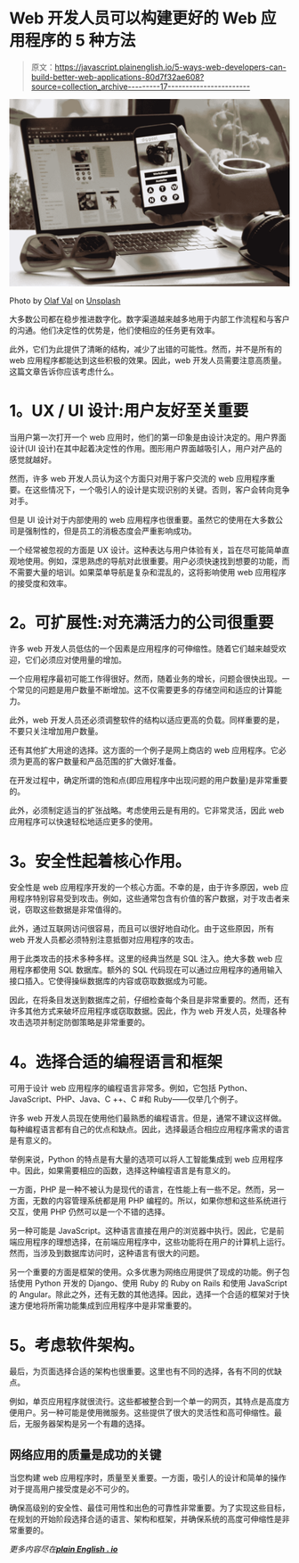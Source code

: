 # Web 开发人员可以构建更好的 Web 应用程序的 5 种方法

> 原文：<https://javascript.plainenglish.io/5-ways-web-developers-can-build-better-web-applications-80d7f32ae608?source=collection_archive---------17----------------------->

![](img/4c1fc93f7022d3454f9903a367665548.png)

Photo by [Olaf Val](https://unsplash.com/@olafval?utm_source=medium&utm_medium=referral) on [Unsplash](https://unsplash.com?utm_source=medium&utm_medium=referral)

大多数公司都在稳步推进数字化。数字渠道越来越多地用于内部工作流程和与客户的沟通。他们决定性的优势是，他们使相应的任务更有效率。

此外，它们为此提供了清晰的结构，减少了出错的可能性。然而，并不是所有的 web 应用程序都能达到这些积极的效果。因此，web 开发人员需要注意高质量。这篇文章告诉你应该考虑什么。

# **1。UX / UI 设计:用户友好至关重要**

当用户第一次打开一个 web 应用时，他们的第一印象是由设计决定的。用户界面设计(UI 设计)在其中起着决定性的作用。图形用户界面越吸引人，用户对产品的感觉就越好。

然而，许多 web 开发人员认为这个方面只对用于客户交流的 web 应用程序重要。在这些情况下，一个吸引人的设计是实现识别的关键。否则，客户会转向竞争对手。

但是 UI 设计对于内部使用的 web 应用程序也很重要。虽然它的使用在大多数公司是强制性的，但是员工的消极态度会严重影响成功。

一个经常被忽视的方面是 UX 设计。这种表达与用户体验有关，旨在尽可能简单直观地使用。例如，深思熟虑的导航对此很重要。用户必须快速找到想要的功能，而不需要大量的培训。如果菜单导航是复杂和混乱的，这将影响使用 web 应用程序的接受度和效率。

# **2。可扩展性:对充满活力的公司很重要**

许多 web 开发人员低估的一个因素是应用程序的可伸缩性。随着它们越来越受欢迎，它们必须应对使用量的增加。

一个应用程序最初可能工作得很好。然而，随着业务的增长，问题会很快出现。一个常见的问题是用户数量不断增加。这不仅需要更多的存储空间和适应的计算能力。

此外，web 开发人员还必须调整软件的结构以适应更高的负载。同样重要的是，不要只关注增加用户数量。

还有其他扩大用途的选择。这方面的一个例子是网上商店的 web 应用程序。它必须为更高的客户数量和产品范围的扩大做好准备。

在开发过程中，确定所谓的饱和点(即应用程序中出现问题的用户数量)是非常重要的。

此外，必须制定适当的扩张战略。考虑使用云是有用的。它非常灵活，因此 web 应用程序可以快速轻松地适应更多的使用。

# **3。安全性起着核心作用。**

安全性是 web 应用程序开发的一个核心方面。不幸的是，由于许多原因，web 应用程序特别容易受到攻击。例如，这些通常包含有价值的客户数据，对于攻击者来说，窃取这些数据是非常值得的。

此外，通过互联网访问很容易，而且可以很好地自动化。由于这些原因，所有 web 开发人员都必须特别注意抵御对应用程序的攻击。

用于此类攻击的技术多种多样。这里的经典当然是 SQL 注入。绝大多数 web 应用程序都使用 SQL 数据库。额外的 SQL 代码现在可以通过应用程序的通用输入接口插入。它使得操纵数据库的内容或窃取数据成为可能。

因此，在将条目发送到数据库之前，仔细检查每个条目是非常重要的。然而，还有许多其他方式来破坏应用程序或窃取数据。因此，作为 web 开发人员，处理各种攻击选项并制定防御策略是非常重要的。

# **4。选择合适的编程语言和框架**

可用于设计 web 应用程序的编程语言非常多。例如，它包括 Python、JavaScript、PHP、Java、C ++、C #和 Ruby——仅举几个例子。

许多 web 开发人员现在使用他们最熟悉的编程语言。但是，通常不建议这样做。每种编程语言都有自己的优点和缺点。因此，选择最适合相应应用程序需求的语言是有意义的。

举例来说，Python 的特点是有大量的选项可以将人工智能集成到 web 应用程序中。因此，如果需要相应的函数，选择这种编程语言是有意义的。

一方面，PHP 是一种不被认为是现代的语言，在性能上有一些不足。然而，另一方面，无数的内容管理系统都是用 PHP 编程的。所以，如果你想和这些系统进行交互，使用 PHP 仍然可以是一个不错的选择。

另一种可能是 JavaScript。这种语言直接在用户的浏览器中执行。因此，它是前端应用程序的理想选择，在前端应用程序中，这些功能将在用户的计算机上运行。然而，当涉及到数据库访问时，这种语言有很大的问题。

另一个重要的方面是框架的使用。众多优惠为网络应用提供了现成的功能。例子包括使用 Python 开发的 Django、使用 Ruby 的 Ruby on Rails 和使用 JavaScript 的 Angular。除此之外，还有无数的其他选择。因此，选择一个合适的框架对于快速方便地将所需功能集成到应用程序中是非常重要的。

# **5。考虑软件架构。**

最后，为页面选择合适的架构也很重要。这里也有不同的选择，各有不同的优缺点。

例如，单页应用程序就很流行。这些都被整合到一个单一的网页，其特点是高度方便用户。另一种可能是使用微服务。这些提供了很大的灵活性和高可伸缩性。最后，无服务器架构是另一个有趣的选择。

## **网络应用的质量是成功的关键**

当您构建 web 应用程序时，质量至关重要。一方面，吸引人的设计和简单的操作对于提高用户接受度是必不可少的。

确保高级别的安全性、最佳可用性和出色的可靠性非常重要。为了实现这些目标，在规划的开始阶段选择合适的语言、架构和框架，并确保系统的高度可伸缩性是非常重要的。

*更多内容尽在*[***plain English . io***](http://plainenglish.io/)